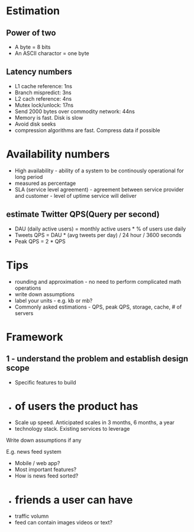 # Estimation

## Power of two
- A byte = 8 bits
- An ASCII charactor = one byte

## Latency numbers
- L1 cache reference: 1ns
- Branch mispredict: 3ns
- L2 cach reference: 4ns
- Mutex lock/unlock: 17ns
- Send 2000 bytes over commodity network: 44ns
- Memory is fast. Disk is slow
- Avoid disk seeks
- compression algorithms are fast. Compress data if possible

# Availability numbers
- High availability - ability of a system to be continously operational for long period
- measured as percentage
- SLA (service level agreement) - agreement between service provider and customer - level of uptime service will deliver

## estimate Twitter QPS(Query per second) 
- DAU (daily active users) = monthly active users * % of users use daily
- Tweets QPS = DAU * (avg tweets per day) / 24 hour / 3600 seconds
- Peak QPS = 2 * QPS

# Tips
- rounding and approximation - no need to perform complicated math operations
- write down assumptions
- label your units - e.g. kb or mb?
- Commonly asked estimations - QPS, peak QPS, storage, cache, # of servers

# Framework

## 1 - understand the problem and establish design scope
- Specific features to build
- # of users the product has
- Scale up speed. Anticipated scales in 3 months, 6 months, a year
- technology stack. Existing services to leverage

Write down assumptions if any

E.g. news feed system
- Mobile / web app?
- Most important features?
- How is news feed sorted?
- # friends a user can have
- traffic volumn
- feed can contain images videos or text?

